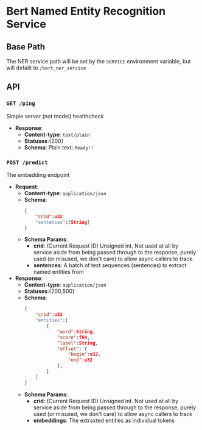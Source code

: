 # Bert Named Entity Recognition Service

## Base Path
The NER service path will be set by the `SERVICE` environment variable, but will defailt to `/bert_ner_service`

## API
### `GET /ping`
Simple server (not model) healthcheck
- **Response**: 
    - **Content-type**: `text/plain`
    - **Statuses**:{200}
    - **Schema**: Plain text: `Ready!!`
### `POST /predict`
The embedding endpoint
- **Request**: 
    - **Content-type**: `application/json`
    - **Schema**:
        ```json
        {
            "crid":u32
            "sentences":[String]
        }
        ```
    - **Schema Params**:
        - **crid**: (Current Request ID) Unsigned int. Not used at all by service aside from being passed through to the response, purely used (or misused, we don't care) to allow async callers to track. 
        - **sentences**: A batch of text sequences (sentences) to extract named entities from
- **Response**: 
    - **Content-type**: `application/json`
    - **Statuses**:{200,500}
    - **Schema**:
        ```json
        {
            "crid":u32
            "entities":[
                {
                    "word":String,
                    "score":f64,
                    "label":String,
                    "offset": {
                        "begin":u32,
                        "end":u32
                    },
                }
            ]
        }
        ```
    - **Schema Params**:
        - **crid**: (Current Request ID) Unsigned int. Not used at all by service aside from being passed through to the response, purely used (or misused, we don't care) to allow async callers to track
        - **embeddings**: The extraxted entities as individual tokens